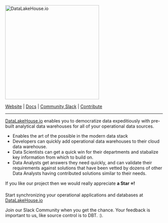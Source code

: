 <img width="300" src="https://cdn.datalakehouse.io/media/datalakehouse_logo_blue_100x540px.png" alt="DataLakeHouse.io">

<a href="https://www.datalakehouse.io?utm_medium=community&utm_source=github&utm_campaign=dlh_core_repo">Website</a>
<span> | </span>
<a href="https://docs.datalakehouse.io?utm_medium=community&utm_source=github&utm_campaign=dlh_repo">Docs</a>
<span> | </span>
<a href="https://join.slack.com/t/datalakehouse/shared_invite/zt-15uz5i22r-tgX1BQvSfadu1iA39SmRaQ">Community Slack</a>
<span> | </span>
<a href="https://docs.datalakehouse.io/code-contribution-guide">Contribute</a>

---

[DataLakeHouse.io](https://datalakehouse.io?utm_medium=community&utm_source=github&utm_campaign=dlh_repo) enables you to democratize data expeditiously with pre-built analytical data warehouses for all of your operational data sources.

- Enables the art of the possible in the modern data stack
- Developers can quickly add operational data warehouses to their cloud data warehouse.
- Data Scientists can get a quick win for their departments and stabalize key information from which to build on.
- Data Analysts get answers they need quickly, and can validate their requirements against solutions that have been vetted by dozens of other Data Analysts having contributed solutions similar to their needs.

If you like our project then we would really appreciate **a Star ⭐!**

Start synchronizing your operational applications and databases at [DataLakeHouse.io](https://datalakehouse.io)

Join our Slack Community when you get the chance. Your feedback is important to us, like source control is to DBT. :).